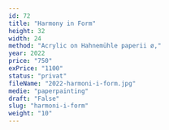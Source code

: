 ```yaml
---
id: 72
title: "Harmony in Form"
height: 32
width: 24
method: "Acrylic on Hahnemühle paperii ø,"
year: 2022
price: "750"
exPrice: "1100"
status: "privat"
fileName: "2022-harmoni-i-form.jpg"
medie: "paperpainting"
draft: "False"
slug: "harmoni-i-form"
weight: "10"
---
```

